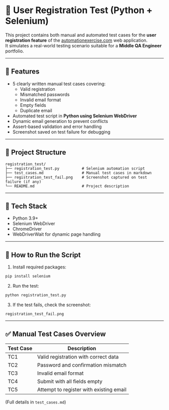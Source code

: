 # 🧪 User Registration Test (Python + Selenium)

This project contains both manual and automated test cases for the **user registration feature** of the [automationexercise.com](https://automationexercise.com) web application.  
It simulates a real-world testing scenario suitable for a **Middle QA Engineer** portfolio.

---

## 📌 Features

- 5 clearly written manual test cases covering:
  - Valid registration
  - Mismatched passwords
  - Invalid email format
  - Empty fields
  - Duplicate email
- Automated test script in **Python using Selenium WebDriver**
- Dynamic email generation to prevent conflicts
- Assert-based validation and error handling
- Screenshot saved on test failure for debugging

---

## 📂 Project Structure

```
registration_test/
├── registration_test.py          # Selenium automation script
├── test_cases.md                 # Manual test cases in markdown
├── registration_test_fail.png    # Screenshot captured on test failure (if any)
└── README.md                     # Project description
```

---

## 🧪 Tech Stack

- Python 3.9+
- Selenium WebDriver
- ChromeDriver
- WebDriverWait for dynamic page handling

---

## 🚀 How to Run the Script

1. Install required packages:
```bash
pip install selenium
```

2. Run the test:
```bash
python registration_test.py
```

3. If the test fails, check the screenshot:
```
registration_test_fail.png
```

---

## ✅ Manual Test Cases Overview

| Test Case | Description |
|-----------|-------------|
| TC1 | Valid registration with correct data |
| TC2 | Password and confirmation mismatch |
| TC3 | Invalid email format |
| TC4 | Submit with all fields empty |
| TC5 | Attempt to register with existing email |

(Full details in `test_cases.md`)
